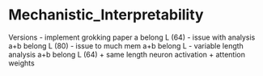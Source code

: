 # Mechanistic_Interpretability

Versions -
implement grokking paper
a belong L (64) - issue with analysis
a+b belong L (80) -  issue to much mem
a+b belong L - variable length analysis
a+b belong L (64) + same length neuron activation + attention weights
